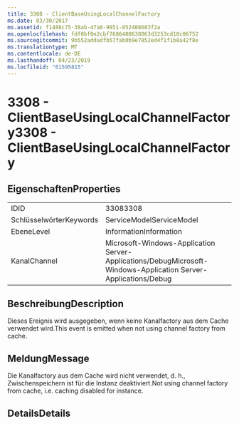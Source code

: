 ```yaml
---
title: 3308 - ClientBaseUsingLocalChannelFactory
ms.date: 03/30/2017
ms.assetid: f1488c75-38ab-47a0-9951-852488683f2a
ms.openlocfilehash: fdf0bf0e2cbf7686408638063d3253cd10c06752
ms.sourcegitcommit: 9b552addadfb57fab0b9e7852ed4f1f1b8a42f8e
ms.translationtype: MT
ms.contentlocale: de-DE
ms.lasthandoff: 04/23/2019
ms.locfileid: "61595815"
---
```

# <a name="3308---clientbaseusinglocalchannelfactory"></a><span data-ttu-id="7d8e6-102">3308 - ClientBaseUsingLocalChannelFactory</span><span class="sxs-lookup"><span data-stu-id="7d8e6-102">3308 - ClientBaseUsingLocalChannelFactory</span></span>
## <a name="properties"></a><span data-ttu-id="7d8e6-103">Eigenschaften</span><span class="sxs-lookup"><span data-stu-id="7d8e6-103">Properties</span></span>  
  
|||  
|-|-|  
|<span data-ttu-id="7d8e6-104">ID</span><span class="sxs-lookup"><span data-stu-id="7d8e6-104">ID</span></span>|<span data-ttu-id="7d8e6-105">3308</span><span class="sxs-lookup"><span data-stu-id="7d8e6-105">3308</span></span>|  
|<span data-ttu-id="7d8e6-106">Schlüsselwörter</span><span class="sxs-lookup"><span data-stu-id="7d8e6-106">Keywords</span></span>|<span data-ttu-id="7d8e6-107">ServiceModel</span><span class="sxs-lookup"><span data-stu-id="7d8e6-107">ServiceModel</span></span>|  
|<span data-ttu-id="7d8e6-108">Ebene</span><span class="sxs-lookup"><span data-stu-id="7d8e6-108">Level</span></span>|<span data-ttu-id="7d8e6-109">Information</span><span class="sxs-lookup"><span data-stu-id="7d8e6-109">Information</span></span>|  
|<span data-ttu-id="7d8e6-110">Kanal</span><span class="sxs-lookup"><span data-stu-id="7d8e6-110">Channel</span></span>|<span data-ttu-id="7d8e6-111">Microsoft-Windows-Application Server-Applications/Debug</span><span class="sxs-lookup"><span data-stu-id="7d8e6-111">Microsoft-Windows-Application Server-Applications/Debug</span></span>|  
  
## <a name="description"></a><span data-ttu-id="7d8e6-112">Beschreibung</span><span class="sxs-lookup"><span data-stu-id="7d8e6-112">Description</span></span>  
 <span data-ttu-id="7d8e6-113">Dieses Ereignis wird ausgegeben, wenn keine Kanalfactory aus dem Cache verwendet wird.</span><span class="sxs-lookup"><span data-stu-id="7d8e6-113">This event is emitted when not using channel factory from cache.</span></span>  
  
## <a name="message"></a><span data-ttu-id="7d8e6-114">Meldung</span><span class="sxs-lookup"><span data-stu-id="7d8e6-114">Message</span></span>  
 <span data-ttu-id="7d8e6-115">Die Kanalfactory aus dem Cache wird nicht verwendet, d. h., Zwischenspeichern ist für die Instanz deaktiviert.</span><span class="sxs-lookup"><span data-stu-id="7d8e6-115">Not using channel factory from cache, i.e. caching disabled for instance.</span></span>  
  
## <a name="details"></a><span data-ttu-id="7d8e6-116">Details</span><span class="sxs-lookup"><span data-stu-id="7d8e6-116">Details</span></span>
